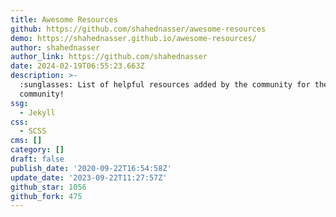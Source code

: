 ```yaml
---
title: Awesome Resources
github: https://github.com/shahednasser/awesome-resources
demo: https://shahednasser.github.io/awesome-resources/
author: shahednasser
author_link: https://github.com/shahednasser
date: 2024-02-19T06:55:23.663Z
description: >-
  :sunglasses: List of helpful resources added by the community for the
  community!
ssg:
  - Jekyll
css:
  - SCSS
cms: []
category: []
draft: false
publish_date: '2020-09-22T16:54:58Z'
update_date: '2023-09-22T11:27:57Z'
github_star: 1056
github_fork: 475
---
```

